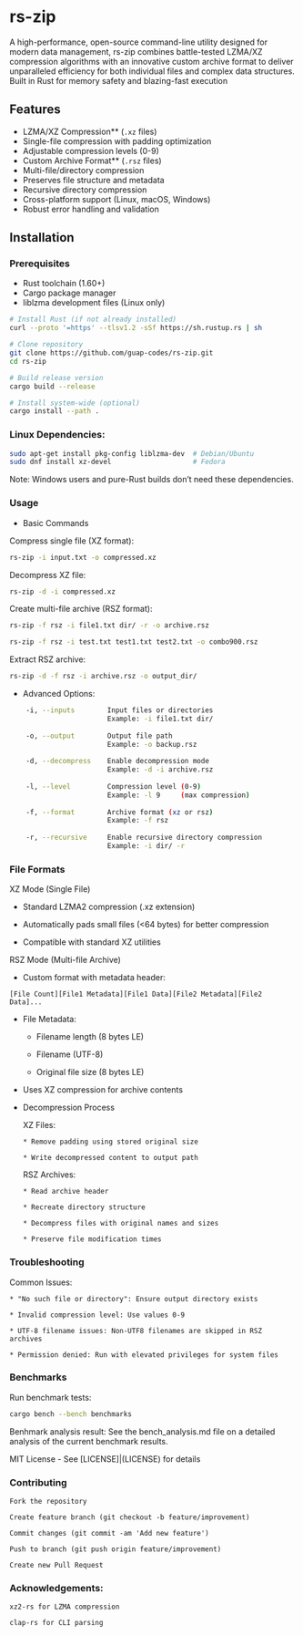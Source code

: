 # rs-zip

A high-performance, open-source command-line utility designed for modern data management, rs-zip combines battle-tested LZMA/XZ compression algorithms with an innovative custom archive format to deliver unparalleled efficiency for both individual files and complex data structures. Built in Rust for memory safety and blazing-fast execution


## Features

  - LZMA/XZ Compression** (`.xz` files)
  - Single-file compression with padding optimization
  - Adjustable compression levels (0-9)
  - Custom Archive Format** (`.rsz` files)
  - Multi-file/directory compression
  - Preserves file structure and metadata
  - Recursive directory compression
  - Cross-platform support (Linux, macOS, Windows)
  - Robust error handling and validation

## Installation

### Prerequisites
- Rust toolchain (1.60+)
- Cargo package manager
- liblzma development files (Linux only)

```bash
# Install Rust (if not already installed)
curl --proto '=https' --tlsv1.2 -sSf https://sh.rustup.rs | sh

# Clone repository
git clone https://github.com/guap-codes/rs-zip.git
cd rs-zip

# Build release version
cargo build --release

# Install system-wide (optional)
cargo install --path .
```

### Linux Dependencies:

```bash
sudo apt-get install pkg-config liblzma-dev  # Debian/Ubuntu
sudo dnf install xz-devel                    # Fedora
```
Note: Windows users and pure-Rust builds don’t need these dependencies.

### Usage
* Basic Commands

Compress single file (XZ format):
```bash
rs-zip -i input.txt -o compressed.xz
```
Decompress XZ file:
```bash
rs-zip -d -i compressed.xz
```
Create multi-file archive (RSZ format):
```bash
rs-zip -f rsz -i file1.txt dir/ -r -o archive.rsz

rs-zip -f rsz -i test.txt test1.txt test2.txt -o combo900.rsz

```
Extract RSZ archive:
```bash
rs-zip -d -f rsz -i archive.rsz -o output_dir/
```

* Advanced Options:
```bash
    -i, --inputs        Input files or directories
                        Example: -i file1.txt dir/
    
    -o, --output        Output file path
                        Example: -o backup.rsz
    
    -d, --decompress    Enable decompression mode
                        Example: -d -i archive.rsz
    
    -l, --level         Compression level (0-9)
                        Example: -l 9     (max compression)
    
    -f, --format        Archive format (xz or rsz)
                        Example: -f rsz
    
    -r, --recursive     Enable recursive directory compression
                        Example: -i dir/ -r
```


### File Formats
XZ Mode (Single File)

   * Standard LZMA2 compression (.xz extension)

   * Automatically pads small files (<64 bytes) for better compression

   * Compatible with standard XZ utilities

RSZ Mode (Multi-file Archive)

   * Custom format with metadata header:
   
    [File Count][File1 Metadata][File1 Data][File2 Metadata][File2 Data]...
   

   * File Metadata:

      - Filename length (8 bytes LE)

      - Filename (UTF-8)

      - Original file size (8 bytes LE)

   * Uses XZ compression for archive contents

- Decompression Process

    XZ Files:

      * Remove padding using stored original size

      * Write decompressed content to output path

    RSZ Archives:

      * Read archive header

      * Recreate directory structure

      * Decompress files with original names and sizes

      * Preserve file modification times

### Troubleshooting

Common Issues:

    * "No such file or directory": Ensure output directory exists

    * Invalid compression level: Use values 0-9

    * UTF-8 filename issues: Non-UTF8 filenames are skipped in RSZ archives

    * Permission denied: Run with elevated privileges for system files

### Benchmarks
Run benchmark tests:
```bash
cargo bench --bench benchmarks
```

Benhmark analysis result:
See the bench_analysis.md file on a detailed analysis of the current benchmark results.


MIT License - See [LICENSE]|(LICENSE) for details

### Contributing

    Fork the repository

    Create feature branch (git checkout -b feature/improvement)

    Commit changes (git commit -am 'Add new feature')

    Push to branch (git push origin feature/improvement)

    Create new Pull Request

### Acknowledgements:

    xz2-rs for LZMA compression

    clap-rs for CLI parsing
